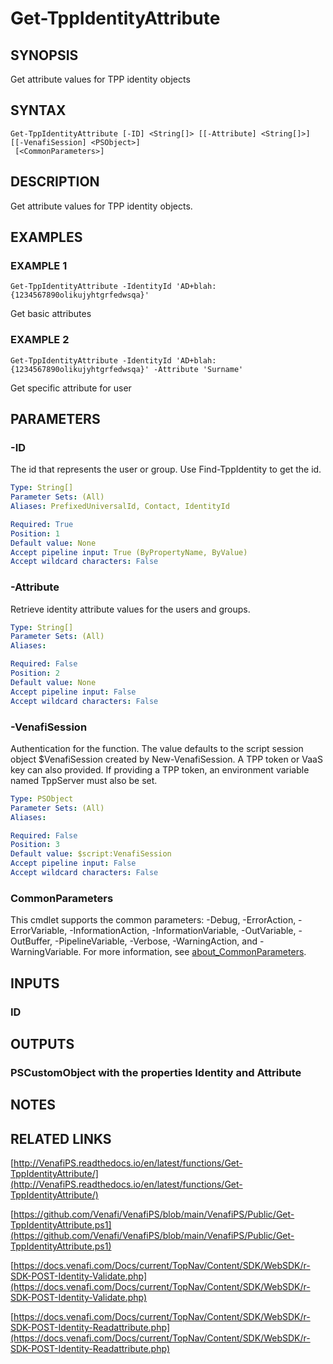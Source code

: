 # Get-TppIdentityAttribute

## SYNOPSIS
Get attribute values for TPP identity objects

## SYNTAX

```
Get-TppIdentityAttribute [-ID] <String[]> [[-Attribute] <String[]>] [[-VenafiSession] <PSObject>]
 [<CommonParameters>]
```

## DESCRIPTION
Get attribute values for TPP identity objects.

## EXAMPLES

### EXAMPLE 1
```
Get-TppIdentityAttribute -IdentityId 'AD+blah:{1234567890olikujyhtgrfedwsqa}'
```

Get basic attributes

### EXAMPLE 2
```
Get-TppIdentityAttribute -IdentityId 'AD+blah:{1234567890olikujyhtgrfedwsqa}' -Attribute 'Surname'
```

Get specific attribute for user

## PARAMETERS

### -ID
The id that represents the user or group. 
Use Find-TppIdentity to get the id.

```yaml
Type: String[]
Parameter Sets: (All)
Aliases: PrefixedUniversalId, Contact, IdentityId

Required: True
Position: 1
Default value: None
Accept pipeline input: True (ByPropertyName, ByValue)
Accept wildcard characters: False
```

### -Attribute
Retrieve identity attribute values for the users and groups.

```yaml
Type: String[]
Parameter Sets: (All)
Aliases:

Required: False
Position: 2
Default value: None
Accept pipeline input: False
Accept wildcard characters: False
```

### -VenafiSession
Authentication for the function.
The value defaults to the script session object $VenafiSession created by New-VenafiSession.
A TPP token or VaaS key can also provided.
If providing a TPP token, an environment variable named TppServer must also be set.

```yaml
Type: PSObject
Parameter Sets: (All)
Aliases:

Required: False
Position: 3
Default value: $script:VenafiSession
Accept pipeline input: False
Accept wildcard characters: False
```

### CommonParameters
This cmdlet supports the common parameters: -Debug, -ErrorAction, -ErrorVariable, -InformationAction, -InformationVariable, -OutVariable, -OutBuffer, -PipelineVariable, -Verbose, -WarningAction, and -WarningVariable. For more information, see [about_CommonParameters](http://go.microsoft.com/fwlink/?LinkID=113216).

## INPUTS

### ID
## OUTPUTS

### PSCustomObject with the properties Identity and Attribute
## NOTES

## RELATED LINKS

[http://VenafiPS.readthedocs.io/en/latest/functions/Get-TppIdentityAttribute/](http://VenafiPS.readthedocs.io/en/latest/functions/Get-TppIdentityAttribute/)

[https://github.com/Venafi/VenafiPS/blob/main/VenafiPS/Public/Get-TppIdentityAttribute.ps1](https://github.com/Venafi/VenafiPS/blob/main/VenafiPS/Public/Get-TppIdentityAttribute.ps1)

[https://docs.venafi.com/Docs/current/TopNav/Content/SDK/WebSDK/r-SDK-POST-Identity-Validate.php](https://docs.venafi.com/Docs/current/TopNav/Content/SDK/WebSDK/r-SDK-POST-Identity-Validate.php)

[https://docs.venafi.com/Docs/current/TopNav/Content/SDK/WebSDK/r-SDK-POST-Identity-Readattribute.php](https://docs.venafi.com/Docs/current/TopNav/Content/SDK/WebSDK/r-SDK-POST-Identity-Readattribute.php)

